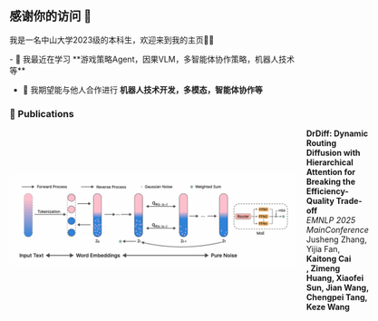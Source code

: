 ## 感谢你的访问 👋 
我是一名中山大学2023级的本科生，欢迎来到我的主页👏👏
<p align="left">
- 🌱 我最近在学习 **游戏策略Agent，因果VLM，多智能体协作策略，机器人技术等**

- 👯 我期望能与他人合作进行 **机器人技术开发，多模态，智能体协作等**


### 📝 Publications

<div style="display: flex; align-items: center; margin-bottom: 20px;">
  <img src="diffusion.png" alt="paper cover" width="1440" style="margin-right: 20px;">
  <div>
    <b>DrDiff: Dynamic Routing Diffusion with Hierarchical Attention for Breaking the Efficiency-Quality Trade-off</b><br>
    <i>EMNLP 2025 MainConference</i><br>
    Jusheng Zhang, Yijia Fan, <strong>Kaitong Cai<strong><br>, Zimeng Huang, Xiaofei Sun, Jian Wang, Chengpei Tang, Keze Wang <br>
  </div>
</div>

</p>

